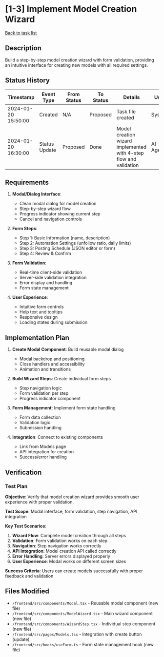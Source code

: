 # [1-3] Implement Model Creation Wizard

[Back to task list](./tasks.md)

## Description

Build a step-by-step model creation wizard with form validation, providing an intuitive interface for creating new models with all required settings.

## Status History

| Timestamp | Event Type | From Status | To Status | Details | User |
|-----------|------------|-------------|-----------|---------|------|
| 2024-01-20 15:50:00 | Created | N/A | Proposed | Task file created | System |
| 2024-01-20 16:30:00 | Status Update | Proposed | Done | Model creation wizard implemented with 4-step flow and validation | AI Agent |

## Requirements

1. **Modal/Dialog Interface**:
   - Clean modal dialog for model creation
   - Step-by-step wizard flow
   - Progress indicator showing current step
   - Cancel and navigation controls

2. **Form Steps**:
   - Step 1: Basic Information (name, description)
   - Step 2: Automation Settings (unfollow ratio, daily limits)
   - Step 3: Posting Schedule (JSON editor or form)
   - Step 4: Review & Confirm

3. **Form Validation**:
   - Real-time client-side validation
   - Server-side validation integration
   - Error display and handling
   - Form state management

4. **User Experience**:
   - Intuitive form controls
   - Help text and tooltips
   - Responsive design
   - Loading states during submission

## Implementation Plan

1. **Create Modal Component**: Build reusable modal dialog
   - Modal backdrop and positioning
   - Close handlers and accessibility
   - Animation and transitions

2. **Build Wizard Steps**: Create individual form steps
   - Step navigation logic
   - Form validation per step
   - Progress indicator component

3. **Form Management**: Implement form state handling
   - Form data collection
   - Validation logic
   - Submission handling

4. **Integration**: Connect to existing components
   - Link from Models page
   - API integration for creation
   - Success/error handling

## Verification

### Test Plan

**Objective**: Verify that model creation wizard provides smooth user experience with proper validation.

**Test Scope**: Modal interface, form validation, step navigation, API integration

**Key Test Scenarios**:
1. **Wizard Flow**: Complete model creation through all steps
2. **Validation**: Form validation works on each step
3. **Navigation**: Step navigation works correctly
4. **API Integration**: Model creation API called correctly
5. **Error Handling**: Server errors displayed properly
6. **User Experience**: Modal works on different screen sizes

**Success Criteria**: Users can create models successfully with proper feedback and validation

## Files Modified

- `/frontend/src/components/Modal.tsx` - Reusable modal component (new file)
- `/frontend/src/components/ModelWizard.tsx` - Main wizard component (new file)
- `/frontend/src/components/WizardStep.tsx` - Individual step component (new file)
- `/frontend/src/pages/Models.tsx` - Integration with create button (update)
- `/frontend/src/hooks/useForm.ts` - Form state management hook (new file) 